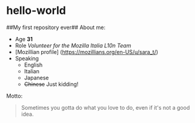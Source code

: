 # hello-world
##My first repository ever##
About me:
* Age **31**
* Role _Volunteer for the Mozilla Italia L10n Team_
* [Mozillian profile] (https://mozillians.org/en-US/u/sara_t/)
* Speaking
  * English
  * Italian
  * Japanese
  * ~~Chinese~~ Just kidding!
  
Motto:
> Sometimes you gotta do what you love to do, even if it's not a good idea.
